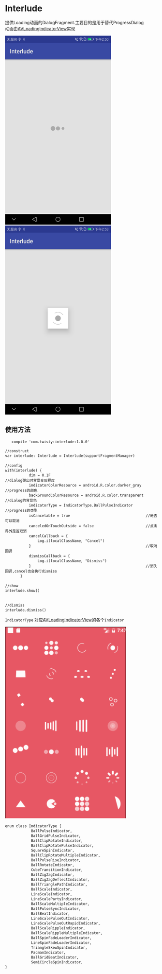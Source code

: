 # Interlude

提供Loading动画的DialogFragment.主要目的是用于替代ProgressDialog<br>
动画由[AVLoadingIndicatorView](https://github.com/81813780/AVLoadingIndicatorView)实现




<img src='art/art01.png' width=350px/> <img src='art/art02.png' width=350px/>

## 使用方法

`    compile 'com.twisty:interlude:1.0.0'
`
```
//construct
var interlude: Interlude = Interlude(supportFragmentManager)

//config
with(interlude) {
           dim = 0.1F                                            //dialog弹出时背景变暗程度
           indicatorColorResource = android.R.color.darker_gray  //progress的颜色
           backGroundColorResource = android.R.color.transparent //dialog的背景色
           indicatorType = IndicatorType.BallPulseIndicator      //progress的类型
           isCancelable = true                                   //是否可以取消
           canceledOnTouchOutside = false                        //点击界外是否取消
           cancelCallback = {
               Log.i(localClassName, "Cancel")
           }                                                     //取消回调
           dismissCallback = {
               Log.i(localClassName, "Dismiss")
           }                                                     //消失回调,cancel也会执行dismiss
       }

//show
interlude.show()


//dismiss
interlude.dismiss()

```


`IndicatorType` 对应[AVLoadingIndicatorView](https://github.com/81813780/AVLoadingIndicatorView)的各个`Indicator`

<img src='art/avi.gif' width=400px/>


```
enum class IndicatorType {
            BallPulseIndicator,
            BallGridPulseIndicator,
            BallClipRotateIndicator,
            BallClipRotatePulseIndicator,
            SquareSpinIndicator,
            BallClipRotateMultipleIndicator,
            BallPulseRiseIndicator,
            BallRotateIndicator,
            CubeTransitionIndicator,
            BallZigZagIndicator,
            BallZigZagDeflectIndicator,
            BallTrianglePathIndicator,
            BallScaleIndicator,
            LineScaleIndicator,
            LineScalePartyIndicator,
            BallScaleMultipleIndicator,
            BallPulseSyncIndicator,
            BallBeatIndicator,
            LineScalePulseOutIndicator,
            LineScalePulseOutRapidIndicator,
            BallScaleRippleIndicator,
            BallScaleRippleMultipleIndicator,
            BallSpinFadeLoaderIndicator,
            LineSpinFadeLoaderIndicator,
            TriangleSkewSpinIndicator,
            PacmanIndicator,
            BallGridBeatIndicator,
            SemiCircleSpinIndicator,
}
```
